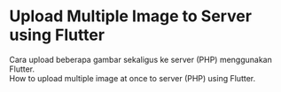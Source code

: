 # Upload Multiple Image to Server using Flutter

Cara upload beberapa gambar sekaligus ke server (PHP) menggunakan Flutter.<br>
How to upload multiple image at once to server (PHP) using Flutter.
